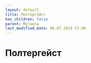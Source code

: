 ```yaml
---
layout: default
title: Полтергейст
has_children: false
parent: Мутанты
last_modified_date: 08.07.2024 17:00
---
```


# Полтергейст
